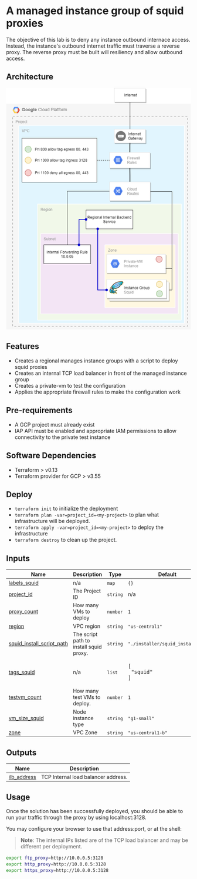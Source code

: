 # A managed instance group of squid proxies

The objective of this lab is to deny any instance outbound internace access. Instead, the instance's outbound internet traffic must traverse a reverse proxy. The reverse proxy must be built will resiliency and allow outbound access.

## Architecture

![](./architecture.png)

## Features

* Creates a regional manages instance groups with a script to deploy squid proxies
* Creates an internal TCP load balancer in front of the managed instance group
* Creates a private-vm to test the configuration
* Applies the appropriate firewall rules to make the configuration work

## Pre-requirements
* A GCP project must already exist
* IAP API must be enabled and appropriate IAM permissions to allow connectivity to the private test instance

## Software Dependencies

* Terraform > v0.13
* Terraform provider for GCP > v3.55

## Deploy

* `terraform init` to initialize the deployment
* `terraform plan -var=project_id=<my-project>` to plan what infrastructure will be deployed.
* `terraform apply -var=project_id=<my-project>` to deploy the infrastructure
* `terraform destroy` to clean up the project.

## Inputs

| Name | Description | Type | Default | Required |
|------|-------------|------|---------|:--------:|
| <a name="input_labels_squid"></a> [labels\_squid](#input\_labels\_squid) | n/a | `map` | `{}` | no |
| <a name="input_project_id"></a> [project\_id](#input\_project\_id) | The Project ID | `string` | n/a | yes |
| <a name="input_proxy_count"></a> [proxy\_count](#input\_proxy\_count) | How many VMs to deploy | `number` | `1` | no |
| <a name="input_region"></a> [region](#input\_region) | VPC region | `string` | `"us-central1"` | no |
| <a name="input_squid_install_script_path"></a> [squid\_install\_script\_path](#input\_squid\_install\_script\_path) | The script path to install squid proxy. | `string` | `"./installer/squid_install.sh"` | no |
| <a name="input_tags_squid"></a> [tags\_squid](#input\_tags\_squid) | n/a | `list` | <pre>[<br>  "squid"<br>]</pre> | no |
| <a name="input_testvm_count"></a> [testvm\_count](#input\_testvm\_count) | How many test VMs to deploy. | `number` | `1` | no |
| <a name="input_vm_size_squid"></a> [vm\_size\_squid](#input\_vm\_size\_squid) | Node instance type | `string` | `"g1-small"` | no |
| <a name="input_zone"></a> [zone](#input\_zone) | VPC Zone | `string` | `"us-central1-b"` | no |

## Outputs

| Name | Description |
|------|-------------|
| <a name="output_ilb_address"></a> [ilb\_address](#output\_ilb\_address) | TCP Internal load balancer address. |

## Usage

Once the solution has been successfully deployed, you should be able to run your traffic through the proxy by using localhost:3128.

You may configure your browser to use that address:port, or at the shell:
>**Note**: The internal IPs listed are of the TCP load balancer and may be different per deployment.

```bash
export ftp_proxy=http://10.0.0.5:3128
export http_proxy=http://10.0.0.5:3128
export https_proxy=http://10.0.0.5:3128
```